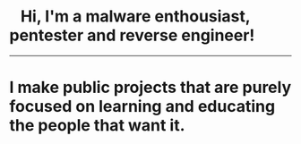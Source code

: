 <h1>&nbsp&nbsp&nbspHi, I'm a malware enthousiast, pentester and reverse engineer! </h1>
<hr>
<h1>   I make public projects that are purely focused on learning and educating the people that want it.
